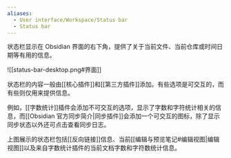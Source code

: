 ```yaml
---
aliases:
  - User interface/Workspace/Status bar
  - Status bar
---
```


状态栏显示在 Obsidian 界面的右下角，提供了关于当前文件、当前仓库或时间日期等有用的信息。

![[status-bar-desktop.png#界面]]

状态栏的内容一般由[[核心插件]]和[[第三方插件]]添加。有些选项是可交互的，而有些则仅用来提供信息。

例如，[[字数统计]]插件会添加不可交互的选项，显示了字数和字符统计相关的信息，而[[Obsidian 官方同步简介|同步插件]]会添加一个可交互的图标，除了显示同步状态以外还可点击查看同步日志。

上图展示的状态栏包括[[反向链接]]信息、当前[[编辑与预览笔记#编辑视图|编辑视图]]以及来自字数统计插件的当前文档字数和字符数统计信息。